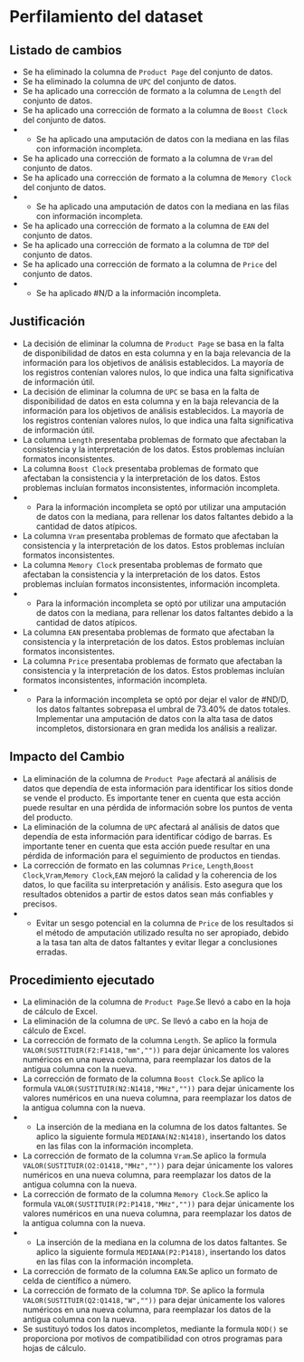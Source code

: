 # Perfilamiento del dataset

## Listado de cambios 
- Se ha eliminado la columna de `Product Page` del conjunto de datos.
- Se ha eliminado la columna de `UPC` del conjunto de datos.
- Se ha aplicado una corrección de formato a la columna de `Length` del conjunto de datos.
- Se ha aplicado una corrección de formato a la columna de `Boost Clock` del conjunto de datos.
- - Se ha aplicado una amputación de datos con la mediana en las filas con información incompleta.
- Se ha aplicado una corrección de formato a la columna de `Vram` del conjunto de datos.
- Se ha aplicado una corrección de formato a la columna de `Memory Clock` del conjunto de datos.
- - Se ha aplicado una amputación de datos con la mediana en las filas con información incompleta.
- Se ha aplicado una corrección de formato a la columna de `EAN` del conjunto de datos.
- Se ha aplicado una corrección de formato a la columna de `TDP` del conjunto de datos.
- Se ha aplicado una corrección de formato a la columna de `Price` del conjunto de datos.
- - Se ha aplicado #N/D a la información incompleta.
## Justificación
- La decisión de eliminar la columna de `Product Page` se basa en la falta de disponibilidad de datos en esta columna y en la baja relevancia de la información para los objetivos de análisis establecidos. La mayoría de los registros contenían valores nulos, lo que indica una falta significativa de información útil.
-  La decisión de eliminar la columna de `UPC` se basa en la falta de disponibilidad de datos en esta columna y en la baja relevancia de la información para los objetivos de análisis establecidos. La mayoría de los registros contenían valores nulos, lo que indica una falta significativa de información útil.
-  La columna `Length` presentaba problemas de formato que afectaban la consistencia y la interpretación de los datos. Estos problemas incluían formatos inconsistentes.
-  La columna `Boost Clock` presentaba problemas de formato que afectaban la consistencia y la interpretación de los datos. Estos problemas incluían formatos inconsistentes, información incompleta.
-  - Para la información incompleta se optó por utilizar una amputación de datos con la mediana, para rellenar los datos faltantes debido a la cantidad de datos atípicos.
-  La columna `Vram` presentaba problemas de formato que afectaban la consistencia y la interpretación de los datos. Estos problemas incluían formatos inconsistentes.
-  La columna `Memory Clock` presentaba problemas de formato que afectaban la consistencia y la interpretación de los datos. Estos problemas incluían formatos inconsistentes, información incompleta.
- - Para la información incompleta se optó por utilizar una amputación de datos con la mediana, para rellenar los datos faltantes debido a la cantidad de datos atípicos.
-  La columna `EAN` presentaba problemas de formato que afectaban la consistencia y la interpretación de los datos. Estos problemas incluían formatos inconsistentes.
- La columna `Price` presentaba problemas de formato que afectaban la consistencia y la interpretación de los datos. Estos problemas incluían formatos inconsistentes, información incompleta.
- - Para la información incompleta se optó por dejar el valor de #ND/D, los datos faltantes sobrepasa el umbral de 73.40% de datos totales. Implementar una amputación de datos con la alta tasa de datos incompletos, distorsionara en gran medida los análisis a realizar.
## Impacto del Cambio
- La eliminación de la columna de `Product Page` afectará al análisis de datos que dependía de esta información para identificar los sitios donde se vende el producto. Es importante tener en cuenta que esta acción puede resultar en una pérdida de información sobre los puntos de venta del producto.
- La eliminación de la columna de `UPC` afectará al análisis de datos que dependía de esta información para identificar código de barras. Es importante tener en cuenta que esta acción puede resultar en una pérdida de información para el seguimiento de productos en tiendas.
- La corrección de formato en las columnas `Price`, `Length`,`Boost Clock`,`Vram`,`Memory Clock`,`EAN` mejoró la calidad y la coherencia de los datos, lo que facilita su interpretación y análisis. Esto asegura que los resultados obtenidos a partir de estos datos sean más confiables y precisos.
- - Evitar un sesgo potencial en la columna de `Price` de los resultados si el método de amputación utilizado resulta no ser apropiado, debido a la tasa tan alta de datos faltantes y evitar llegar a conclusiones erradas.
## Procedimiento ejecutado
- La eliminación de la columna de `Product Page`.Se llevó a cabo en la hoja de cálculo de Excel.
- La eliminación de la columna de `UPC`. Se llevó a cabo en la hoja de cálculo de Excel.
- La corrección de formato de la columna `Length`. Se aplico la formula `VALOR(SUSTITUIR(F2:F1418,"mm",""))` para dejar únicamente los valores numéricos en una nueva columna, para reemplazar los datos de la antigua columna con la nueva.
- La corrección de formato de la columna `Boost Clock`.Se aplico la formula `VALOR(SUSTITUIR(N2:N1418,"MHz",""))` para dejar únicamente los valores numéricos en una nueva columna, para reemplazar los datos de la antigua columna con la nueva.
- - La inserción de la mediana en la columna de los datos faltantes. Se aplico la siguiente formula `MEDIANA(N2:N1418)`, insertando los datos en las filas con la información incompleta.
- La corrección de formato de la columna `Vram`.Se aplico la formula `VALOR(SUSTITUIR(O2:O1418,"MHz",""))` para dejar únicamente los valores numéricos en una nueva columna, para reemplazar los datos de la antigua columna con la nueva.
- La corrección de formato de la columna `Memory Clock`.Se aplico la formula `VALOR(SUSTITUIR(P2:P1418,"MHz",""))` para dejar únicamente los valores numéricos en una nueva columna, para reemplazar los datos de la antigua columna con la nueva.
- - La inserción de la mediana en la columna de los datos faltantes. Se aplico la siguiente formula `MEDIANA(P2:P1418)`, insertando los datos en las filas con la información incompleta.
- La corrección de formato de la columna `EAN`.Se aplico un formato de celda de científico a número.
- La corrección de formato de la columna `TDP`. Se aplico la formula `VALOR(SUSTITUIR(Q2:Q1418,"W",""))` para dejar únicamente los valores numéricos en una nueva columna, para reemplazar los datos de la antigua columna con la nueva.
- Se sustituyó todos los datos incompletos, mediante la formula `NOD()` se proporciona por motivos de compatibilidad con otros programas para hojas de cálculo.

